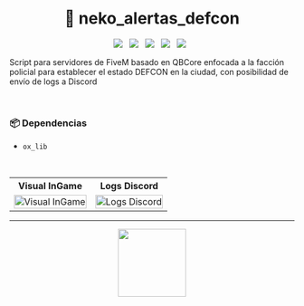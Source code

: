 <h1 align="center">🚨 neko_alertas_defcon</h1>

<p align="center">
  <img src="https://img.shields.io/github/repo-size/imkuroneko/neko_alertas_defcon?style=flat"/> &nbsp;
  <img src="https://img.shields.io/github/languages/top/imkuroneko/neko_alertas_defcon?style=flat"/> &nbsp;
  <img src="https://img.shields.io/github/last-commit/imkuroneko/neko_alertas_defcon?color=pink&style=flat"/> &nbsp;
  <img src="https://img.shields.io/github/downloads/imkuroneko/neko_alertas_defcon/total?logo=github"/> &nbsp;
  <img src="https://img.shields.io/github/v/release/imkuroneko/neko_alertas_defcon?logo=github"/> &nbsp;
</p>

Script para servidores de FiveM basado en QBCore enfocada a la facción policial para establecer el estado DEFCON en la ciudad, con posibilidad de envío de logs a Discord

<br>

### 📦 Dependencias
- `ox_lib`

<br>

<table>
    <tr> <th> Visual InGame </th> <th> Logs Discord </th> </tr>
    <tr>
        <td> <img src="https://github.com/imkuroneko/neko_alertas_defcon/assets/20273059/6d5f6aa3-9b4b-4bd2-9f9f-3c0dcb9c5212" width="100%" alt="Visual InGame"/> </td>
        <td> <img src="https://github.com/imkuroneko/neko_alertas_defcon/assets/20273059/0e3377ae-0053-4b3c-bab9-d4ae7358190b" width="100%" alt="Logs Discord"/> </td>
    </tr>
</table>

-----

<p align="center">
  <a href="https://kuroneko.im" target="_blank">
    <img src="https://kuroneko.im/web/assets/images/profile.png" width="120">
  </a>
</p>
